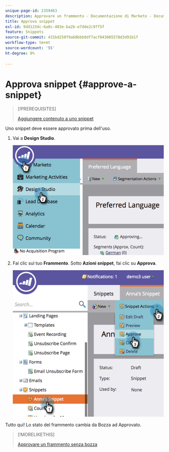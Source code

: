 ```yaml
---
unique-page-id: 2359463
description: Approvare un frammento - Documentazione di Marketo - Documentazione del prodotto
title: Approva snippet
exl-id: 9dd123dc-6a8c-483e-ba2b-e7dde2c97f5f
feature: Snippets
source-git-commit: 431bd258f9a68bbb9df7acf043085578d3d91b1f
workflow-type: tm+mt
source-wordcount: '55'
ht-degree: 0%

---
```


# Approva snippet {#approve-a-snippet}

>[!PREREQUISITES]
>
>[Aggiungere contenuto a uno snippet](/help/marketo/product-docs/personalization/segmentation-and-snippets/snippets/add-content-to-a-snippet.md)

Uno snippet deve essere approvato prima dell&#39;uso.

1. Vai a **Design Studio**.

   ![](assets/image2014-9-16-8-3a55-3a15.png)

1. Fai clic sul tuo **Frammento**. Sotto **Azioni snippet**, fai clic su **Approva**.

   ![](assets/image2014-9-16-8-3a55-3a24.png)

Tutto qui! Lo stato del frammento cambia da Bozza ad Approvato.

>[!MORELIKETHIS]
>
>[Approvare un frammento senza bozza](/help/marketo/product-docs/personalization/segmentation-and-snippets/snippets/approve-a-snippet-with-no-draft.md)
